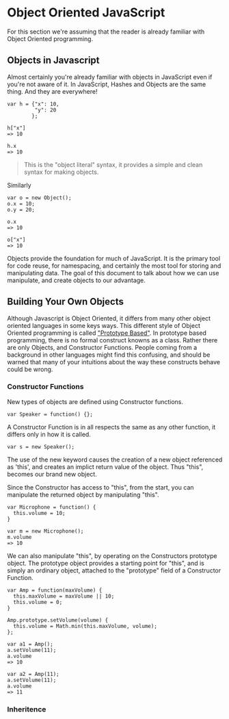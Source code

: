 # Object Oriented JavaScript #

For this section we're assuming that the reader is already familiar with Object
Oriented programming.

## Objects in Javascript ##

Almost certainly you're already familiar with objects in JavaScript even if
you're not aware of it. In JavaScript, Hashes and Objects are the same thing.
And they are everywhere!

    var h = {"x": 10,
             "y": 20
            };

    h["x"]
    => 10

    h.x
    => 10

> This is the "object literal" syntax, it provides a simple and clean syntax
> for making objects.

Similarly

    var o = new Object();
    o.x = 10;
    o.y = 20;

    o.x
    => 10

    o["x"]
    => 10

Objects provide the foundation for much of JavaScript. It is the primary tool
for code reuse, for namespacing, and certainly the most tool for storing and
manipulating data. The goal of this document to talk about how we can use
manipulate, and create objects to our advantage.

## Building Your Own Objects ##

Although Javascript is Object Oriented, it differs from many other object
oriented languages in some keys ways. This different style of Object Oriented
programming is called ["Prototype Based"](http://en.wikipedia.org/wiki/Prototype-based_programming).
In prototype based programming, there is no formal construct knowns as a class.
Rather there are only Objects, and Constructor Functions. People coming from a
background in other languages might find this confusing, and should be warned
that many of your intuitions about the way these constructs behave could be wrong.

### Constructor Functions ###

New types of objects are defined using Constructor functions.

    var Speaker = function() {};

A Constructor Function is in all respects the same as any other function, it
differs only in how it is called.

    var s = new Speaker();

The use of the new keyword causes the creation of a new object referenced as
'this', and creates an implict return value of the object. Thus "this", becomes our
brand new object.

Since the Constructor has access to "this", from the start, you can manipulate
the returned object by manipulating "this".

    var Microphone = function() {
      this.volume = 10;
    }

    var m = new Microphone();
    m.volume
    => 10

We can also manipulate "this", by operating on the Constructors prototype
object. The prototype object provides a starting point for "this", and is
simply an ordinary object, attached to the "prototype" field of a Constructor
Function.

    var Amp = function(maxVolume) {
      this.maxVolume = maxVolume || 10;
      this.volume = 0;
    }

    Amp.prototype.setVolume(volume) {
      this.volume = Math.min(this.maxVolume, volume);
    };

    var a1 = Amp();
    a.setVolume(11);
    a.volume
    => 10

    var a2 = Amp(11);
    a.setVolume(11);
    a.volume
    => 11

### Inheritence ###
